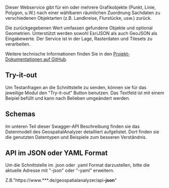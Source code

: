 

Dieser Webservice gibt für ein oder mehrere Grafikobjekte (Punkt, Linie, Polygon, u.W.) nach einer wählbaren räumlichen Zuordnung Sachdaten zu verschiedenen Objektarten (z.B. Landkreise, Flurstücke, usw.) zurück.

 Die zurückgegebenen Wert umfassen gefundene Objekte und optional Geometrien.
 Unterstützt werden sowohl EsriJSON als auch GeoJSON als Eingabewerte. Der Service ist in der Lage, Rasterdaten und Tilesets zu verarbeiten.
  
 Weitere technische Informationen finden Sie in den [Projekt-Dokumentationen auf GitHub](https://github.com/geobakery/GeospatialAnalyzer/blob/main/README.md). 

 ## Try-it-out
 Um Testanfragen an die Schnittstelle zu senden, können sie für das jeweilige Modul den "Try-it-out" Button benutzen. Das Textfeld ist mit einem Beipiel befüllt und kann nach Belieben umgeändert werden.
 
 ## Schemas
 
 Im unteren Teil dieser Swagger-API Beschreibung finden sie das Datenmodell des GeospatialAnalyzer detailliert aufgelistet. Dort finden sie die genutzten Datentypen und Beispiele zum besseren Verständnis.
 
 
 ## API im JSON oder YAML Format
 
 Um die Schnittstelle im .json oder .yaml Format darzustellen, bitte die aktuelle Adresse mit 
 "-json" oder "-yaml" erweitern.

 Z.B."https://www.***.de/geospatialanalyzer/api<b>-json</b>"


